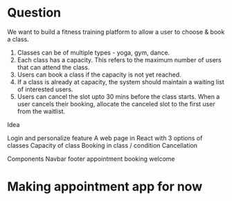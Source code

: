 # Question
We want to build a fitness training platform to allow a user to choose & book a
class.
1. Classes can be of multiple types - yoga, gym, dance.
2. Each class has a capacity. This refers to the maximum number of users that can attend
the class.
3. Users can book a class if the capacity is not yet reached.
4. If a class is already at capacity, the system should maintain a waiting list of interested
users.
5. Users can cancel the slot upto 30 mins before the class starts. When a user cancels their
booking, allocate the canceled slot to the first user from the waitlist.

Idea

Login and personalize feature
A web page in React with 3 options of classes
Capacity of class
Booking in class / condition
Cancellation 

Components
Navbar
footer
appointment
booking
welcome

# Making appointment app for now


